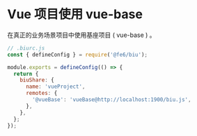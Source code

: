<!-- @format -->

# Vue 项目使用 vue-base

在真正的业务场景项目中使用基座项目 ( vue-base ) 。

```js
// .biurc.js
const { defineConfig } = require('@fe6/biu');

module.exports = defineConfig(() => {
  return {
    biuShare: {
      name: 'vueProject',
      remotes: {
        '@vueBase': 'vueBase@http://localhost:1900/biu.js',
      },
    },
  };
});
```
